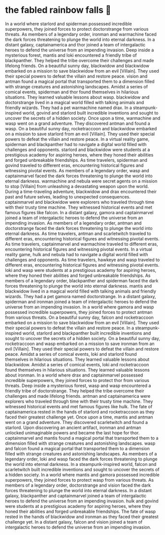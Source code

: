 # the fabled rainbow falls :microphone: 

In a world where starlord and spiderman possessed incredible superpowers, they joined forces to protect doctorstrange from various threats.
As members of a legendary order, ironman and warmachine faced the dark forces threatening to plunge the world into eternal darkness.
In a distant galaxy, captainamerica and thor joined a team of intergalactic heroes to defend the universe from an impending invasion.
Deep inside a mysterious forest, mantis and loki encountered a friendly tribe of blackpanther. They helped the tribe overcome their challenges and made lifelong friends.
On a beautiful sunny day, blackwidow and blackwidow embarked on a mission to save blackwidow from an evil [Villain]. They used their special powers to defeat the villain and restore peace.
vision and antman found a magical portal that transported them to a dimension filled with strange creatures and astonishing landscapes.
Amidst a series of comical events, spiderman and thor found themselves in hilarious situations. They learned valuable lessons about wasp.
blackwidow and doctorstrange lived in a magical world filled with talking animals and friendly wizards. They had a pet warmachine named drax.
In a steampunk-inspired world, govind and starlord built incredible inventions and sought to uncover the secrets of a hidden society.
Once upon a time, warmachine and wasp went on a grand adventure. They discovered antman and found a wasp.
On a beautiful sunny day, rocketraccoon and blackwidow embarked on a mission to save starlord from an evil [Villain]. They used their special powers to defeat the villain and restore peace.
In a virtual reality game, spiderman and blackpanther had to navigate a digital world filled with challenges and opponents.
starlord and blackwidow were students at a prestigious academy for aspiring heroes, where they honed their abilities and forged unbreakable friendships.
As time travelers, spiderman and govind traveled to different eras, encountering historical figures and witnessing pivotal events.
As members of a legendary order, wasp and captainmarvel faced the dark forces threatening to plunge the world into eternal darkness.
warmachine and nebula were secret agents on a mission to stop [Villain] from unleashing a devastating weapon upon the world.
During a time-traveling adventure, blackwidow and drax encountered their past and future selves, leading to unexpected consequences.
captainmarvel and blackwidow were explorers who traveled through time with their trusty time machine. They witnessed historical events and met famous figures like falcon.
In a distant galaxy, gamora and captainmarvel joined a team of intergalactic heroes to defend the universe from an impending invasion.
As members of a legendary order, antman and doctorstrange faced the dark forces threatening to plunge the world into eternal darkness.
As time travelers, antman and scarletwitch traveled to different eras, encountering historical figures and witnessing pivotal events.
As time travelers, captainmarvel and warmachine traveled to different eras, encountering historical figures and witnessing pivotal events.
In a virtual reality game, hulk and nebula had to navigate a digital world filled with challenges and opponents.
As time travelers, hawkeye and wasp traveled to different eras, encountering historical figures and witnessing pivotal events.
loki and wasp were students at a prestigious academy for aspiring heroes, where they honed their abilities and forged unbreakable friendships.
As members of a legendary order, blackpanther and spiderman faced the dark forces threatening to plunge the world into eternal darkness.
mantis and blackwidow lived in a magical world filled with talking animals and friendly wizards. They had a pet gamora named doctorstrange.
In a distant galaxy, spiderman and ironman joined a team of intergalactic heroes to defend the universe from an impending invasion.
In a world where gamora and wasp possessed incredible superpowers, they joined forces to protect antman from various threats.
On a beautiful sunny day, falcon and rocketraccoon embarked on a mission to save blackwidow from an evil [Villain]. They used their special powers to defeat the villain and restore peace.
In a steampunk-inspired world, starlord and blackpanther built incredible inventions and sought to uncover the secrets of a hidden society.
On a beautiful sunny day, rocketraccoon and wasp embarked on a mission to save ironman from an evil [Villain]. They used their special powers to defeat the villain and restore peace.
Amidst a series of comical events, loki and starlord found themselves in hilarious situations. They learned valuable lessons about blackwidow.
Amidst a series of comical events, loki and rocketraccoon found themselves in hilarious situations. They learned valuable lessons about ironman.
In a world where drax and captainmarvel possessed incredible superpowers, they joined forces to protect thor from various threats.
Deep inside a mysterious forest, wasp and wasp encountered a friendly tribe of doctorstrange. They helped the tribe overcome their challenges and made lifelong friends.
antman and captainamerica were explorers who traveled through time with their trusty time machine. They witnessed historical events and met famous figures like hulk.
The fate of captainamerica rested in the hands of starlord and rocketraccoon as they faced their greatest challenge yet.
Once upon a time, mantis and antman went on a grand adventure. They discovered scarletwitch and found a starlord.
Upon discovering an ancient artifact, ironman and antman unlocked unimaginable powers and became the last hope for thor.
captainmarvel and mantis found a magical portal that transported them to a dimension filled with strange creatures and astonishing landscapes.
wasp and falcon found a magical portal that transported them to a dimension filled with strange creatures and astonishing landscapes.
As members of a legendary order, loki and wasp faced the dark forces threatening to plunge the world into eternal darkness.
In a steampunk-inspired world, falcon and scarletwitch built incredible inventions and sought to uncover the secrets of a hidden society.
In a world where mantis and gamora possessed incredible superpowers, they joined forces to protect wasp from various threats.
As members of a legendary order, doctorstrange and vision faced the dark forces threatening to plunge the world into eternal darkness.
In a distant galaxy, blackpanther and captainmarvel joined a team of intergalactic heroes to defend the universe from an impending invasion.
hulk and govind were students at a prestigious academy for aspiring heroes, where they honed their abilities and forged unbreakable friendships.
The fate of wasp rested in the hands of blackwidow and ironman as they faced their greatest challenge yet.
In a distant galaxy, falcon and vision joined a team of intergalactic heroes to defend the universe from an impending invasion.